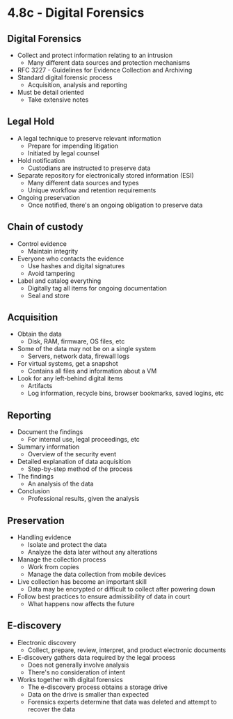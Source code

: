 # 4.8c - Digital Forensics
## Digital Forensics
- Collect and protect information relating to an intrusion
	- Many different data sources and protection mechanisms
- RFC 3227 - Guidelines for Evidence Collection and Archiving
- Standard digital forensic process
	- Acquisition, analysis and reporting
- Must be detail oriented
	- Take extensive notes
## Legal Hold
- A legal technique to preserve relevant information
	- Prepare for impending litigation
	- Initiated by legal counsel
- Hold notification
	- Custodians are instructed to preserve data
- Separate repository for electronically stored information (ESI)
	- Many different data sources and types
	- Unique workflow and retention requirements
- Ongoing preservation
	- Once notified, there's an ongoing obligation to preserve data
## Chain of custody
- Control evidence
	- Maintain integrity
- Everyone who contacts the evidence
	- Use hashes and digital signatures
	- Avoid tampering
- Label and catalog everything
	- Digitally tag all items for ongoing documentation
	- Seal and store
## Acquisition
- Obtain the data
	- Disk, RAM, firmware, OS files, etc
- Some of the data may not be on a single system
	- Servers, network data, firewall logs
- For virtual systems, get a snapshot
	- Contains all files and information about a VM
- Look for any left-behind digital items
	- Artifacts
	- Log information, recycle bins, browser bookmarks, saved logins, etc
## Reporting
- Document the findings
	- For internal use, legal proceedings, etc
- Summary information
	- Overview of the security event
- Detailed explanation of data acquisition
	- Step-by-step method of the process
- The findings
	- An analysis of the data
- Conclusion
	- Professional results, given the analysis
## Preservation
- Handling evidence
	- Isolate and protect the data
	- Analyze the data later without any alterations
- Manage the collection process
	- Work from copies
	- Manage the data collection from mobile devices
- Live collection has become an important skill
	- Data may be encrypted or difficult to collect after powering down
- Follow best practices to ensure admissibility of data in court
	- What happens now affects the future
## E-discovery
- Electronic discovery
	- Collect, prepare, review, interpret, and product electronic documents
- E-discovery gathers data required by the legal process
	- Does not generally involve analysis
	- There's no consideration of intent
- Works together with digital forensics
	- The e-discovery process obtains a storage drive
	- Data on the drive is smaller than expected
	- Forensics experts determine that data was deleted and attempt to recover the data